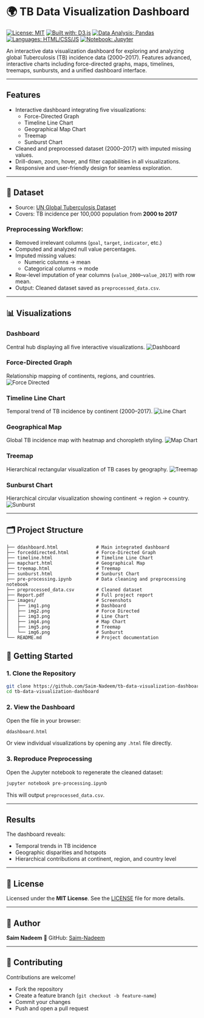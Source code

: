 # 🌍 TB Data Visualization Dashboard

[![License: MIT](https://img.shields.io/badge/License-MIT-yellow.svg)](LICENSE)
[![Built with: D3.js](https://img.shields.io/badge/Built%20with-D3.js-blue.svg)](https://d3js.org/)
[![Data Analysis: Pandas](https://img.shields.io/badge/Data%20Analysis-Pandas-green.svg)](https://pandas.pydata.org/)
[![Languages: HTML/CSS/JS](https://img.shields.io/badge/Languages-HTML%2FCSS%2FJS-lightgrey.svg)]()
[![Notebook: Jupyter](https://img.shields.io/badge/Notebook-Jupyter-orange.svg)](https://jupyter.org/)

An interactive data visualization dashboard for exploring and analyzing global Tuberculosis (TB) incidence data (2000–2017). Features advanced, interactive charts including force-directed graphs, maps, timelines, treemaps, sunbursts, and a unified dashboard interface.

---
## Features

- Interactive dashboard integrating five visualizations:
  - Force-Directed Graph
  - Timeline Line Chart
  - Geographical Map Chart
  - Treemap
  - Sunburst Chart
- Cleaned and preprocessed dataset (2000–2017) with imputed missing values.
- Drill-down, zoom, hover, and filter capabilities in all visualizations.
- Responsive and user-friendly design for seamless exploration.

---
## 📂 Dataset

- Source: [UN Global Tuberculosis Dataset](https://data.amerigeoss.org/dataset/indicator-3-3-2-tuberculosis-incidence-per-100000-population/resource/c846bcb2-20a8-49d3-955a-046b52344c88)
- Covers: TB incidence per 100,000 population from **2000 to 2017**

### Preprocessing Workflow:
- Removed irrelevant columns (`goal`, `target`, `indicator`, etc.)
- Computed and analyzed null value percentages.
- Imputed missing values:
  - Numeric columns → mean
  - Categorical columns → mode
- Row-level imputation of year columns (`value_2000`–`value_2017`) with row mean.
- Output: Cleaned dataset saved as `preprocessed_data.csv`.

---
## 📊 Visualizations

### Dashboard
Central hub displaying all five interactive visualizations.
![Dashboard](images/img1.png)

### Force-Directed Graph
Relationship mapping of continents, regions, and countries.
![Force Directed](images/img2.png)

### Timeline Line Chart
Temporal trend of TB incidence by continent (2000–2017).
![Line Chart](images/img3.png)

### Geographical Map
Global TB incidence map with heatmap and choropleth styling.
![Map Chart](images/img4.png)

### Treemap
Hierarchical rectangular visualization of TB cases by geography.
![Treemap](images/img5.png)

### Sunburst Chart
Hierarchical circular visualization showing continent → region → country.
![Sunburst](images/img6.png)

---
## 🗂️ Project Structure

```
├── ddashboard.html              # Main integrated dashboard
├── forceddirected.html          # Force-Directed Graph
├── timeline.html                # Timeline Line Chart
├── mapchart.html                # Geographical Map
├── treemap.html                 # Treemap
├── sunburst.html                # Sunburst Chart
├── pre-processing.ipynb         # Data cleaning and preprocessing notebook
├── preprocessed_data.csv        # Cleaned dataset
├── Report.pdf                   # Full project report
├── images/                      # Screenshots
│   ├── img1.png                 # Dashboard
│   ├── img2.png                 # Force Directed
│   ├── img3.png                 # Line Chart
│   ├── img4.png                 # Map Chart
│   ├── img5.png                 # Treemap
│   └── img6.png                 # Sunburst
└── README.md                    # Project documentation
```

## 🚀 Getting Started

### 1. Clone the Repository

```bash
git clone https://github.com/Saim-Nadeem/tb-data-visualization-dashboard.git
cd tb-data-visualization-dashboard
```

### 2. View the Dashboard

Open the file in your browser:

```bash
ddashboard.html
```

Or view individual visualizations by opening any `.html` file directly.

### 3. Reproduce Preprocessing

Open the Jupyter notebook to regenerate the cleaned dataset:

```bash
jupyter notebook pre-processing.ipynb
```

This will output `preprocessed_data.csv`.

---

## Results

The dashboard reveals:
- Temporal trends in TB incidence
- Geographic disparities and hotspots
- Hierarchical contributions at continent, region, and country level

---
## 📄 License

Licensed under the **MIT License**.
See the [LICENSE](LICENSE) file for more details.

---
## 👤 Author

**Saim Nadeem**
🔗 GitHub: [Saim-Nadeem](https://github.com/Saim-Nadeem)

---
## 🤝 Contributing

Contributions are welcome!
- Fork the repository
- Create a feature branch (`git checkout -b feature-name`)
- Commit your changes
- Push and open a pull request

